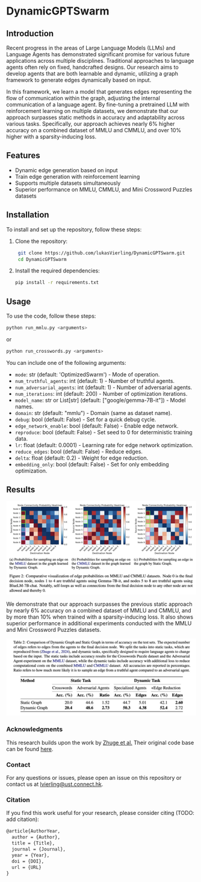 # DynamicGPTSwarm

## Introduction

Recent progress in the areas of Large Language Models (LLMs) and Language Agents has demonstrated significant promise for various future applications across multiple disciplines. Traditional approaches to language agents often rely on fixed, handcrafted designs. Our research aims to develop agents that are both learnable and dynamic, utilizing a graph framework to generate edges dynamically based on input.

In this framework, we learn a model that generates edges representing the flow of communication within the graph, adjusting the internal communication of a language agent. By fine-tuning a pretrained LLM with reinforcement learning on multiple datasets, we demonstrate that our approach surpasses static methods in accuracy and adaptability across various tasks. Specifically, our approach achieves nearly 6% higher accuracy on a combined dataset of MMLU and CMMLU, and over 10% higher with a sparsity-inducing loss.

## Features

- Dynamic edge generation based on input
- Train edge generation with reinforcement learning
- Supports multiple datasets simultaneously
- Superior performance on MMLU, CMMLU, and Mini Crossword Puzzles datasets

## Installation

To install and set up the repository, follow these steps:

1. Clone the repository:
   ```bash
    git clone https://github.com/lukasVierling/DynamicGPTSwarm.git
    cd DynamicGPTSwarm
    ```
2. Install the required dependencies:
    ```bash
    pip install -r requirements.txt
    ```

## Usage
To use the code, follow these steps:
```bash
python run_mmlu.py <arguments>
```
or 
```bash
python run_crosswords.py <arguments>
```
You can include one of the following arguments:

- `mode`: str (default: 'OptimizedSwarm') - Mode of operation.
- `num_truthful_agents`: int (default: 1) - Number of truthful agents.
- `num_adversarial_agents`: int (default: 1) - Number of adversarial agents.
- `num_iterations`: int (default: 200) - Number of optimization iterations.
- `model_name`: str or List[str] (default: ["google/gemma-7B-it"]) - Model names.
- `domain`: str (default: "mmlu") - Domain (same as dataset name).
- `debug`: bool (default: False) - Set for a quick debug cycle.
- `edge_network_enable`: bool (default: False) - Enable edge network.
- `reproduce`: bool (default: False) - Set seed to 0 for deterministic training data.
- `lr`: float (default: 0.0001) - Learning rate for edge network optimization.
- `reduce_edges`: bool (default: False) - Reduce edges.
- `delta`: float (default: 0.2) - Weight for edge reduction.
- `embedding_only`: bool (default: False) - Set for only embedding optimization.


## Results
![Results Graphic](diagrams/results.jpg)

We demonstrate that our approach surpasses the previous static approach by nearly 6% accuracy on a combined dataset of MMLU and CMMLU, and by more than 10% when trained with a sparsity-inducing loss. It also shows superior performance in additional experiments conducted with the MMLU and Mini Crossword Puzzles datasets.

![Results Table](diagrams/results_table.jpg)


### Acknowledgments

This research builds upon the work by [Zhuge et al.](https://arxiv.org/abs/2402.16823) Their original code base can be found [here](https://github.com/metauto-ai/GPTSwarm).

### Contact

For any questions or issues, please open an issue on this repository or contact us at [lvierling@ust.connect.hk](mailto:lvierling@ust.connect.hk).

### Citation

If you find this work useful for your research, please consider citing (TODO: add citation):
```
@article{AuthorYear,
  author = {Author},
  title = {Title},
  journal = {Journal},
  year = {Year},
  doi = {DOI},
  url = {URL}
}
```